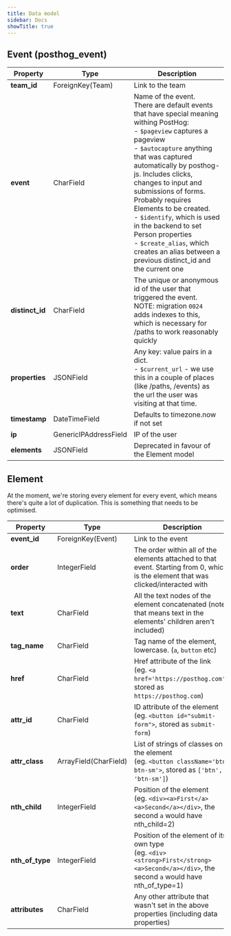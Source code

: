```yaml
---
title: Data model
sidebar: Docs
showTitle: true
---
```



## Event (posthog_event)
| Property | Type | Description |
| --- | --- | --- |
| **team_id** | ForeignKey(Team) | Link to the team |
| **event** | CharField | Name of the event.<br>There are default events that have special meaning withing PostHog:<br>- `$pageview` captures a pageview<br>- `$autocapture` anything that was captured automatically by posthog-js. Includes clicks, changes to input and submissions of forms. Probably requires Elements to be created.<br>- `$identify`, which is used in the backend to set Person properties<br>- `$create_alias`, which creates an alias between a previous distinct_id and the current one |
| **distinct_id** | CharField | The unique or anonymous id of the user that triggered the event.<br>NOTE: migration `0024` adds indexes to this, which is necessary for /paths to work reasonably quickly |
| **properties** | JSONField | Any key: value pairs in a dict.<br>- `$current_url` - we use this in a couple of places (like /paths, /events) as the url the user was visiting at that time. |
| **timestamp** | DateTimeField | Defaults to timezone.now if not set |
| **ip** | GenericIPAddressField | IP of the user |
| **elements** | JSONField | Deprecated in favour of the Element model |

## Element
At the moment, we're storing every element for every event, which means there's quite a lot of duplication. This is something that needs to be optimised.


| Property | Type | Description |
| --- | --- | --- |
| **event_id** | ForeignKey(Event) | Link to the event |
| **order** | IntegerField | The order within all of the elements attached to that event. Starting from 0, which is the element that was clicked/interacted with |
| **text** | CharField | All the text nodes of the element concatenated (note: that means text in the elements' children aren't included) |
| **tag_name** | CharField | Tag name of the element, lowercase. (`a`, `button` etc) |
| **href** | CharField | Href attribute of the link<br>(eg. `<a href='https://posthog.com'>`, stored as `https://posthog.com`) |
| **attr_id** | CharField | ID attribute of the element<br>(eg. `<button id="submit-form">`, stored as `submit-form`) |
| **attr_class** | ArrayField(CharField) | List of strings of classes on the element<br>(eg. `<button className='btn btn-sm'>`, stored as `['btn', 'btn-sm']`) |
| **nth_child** | IntegerField | Position of the element<br>(eg. `<div><a>First</a><a>Second</a></div>`, the second `a` would have nth_child=2) |
| **nth_of_type** | IntegerField | Position of the element of its own type<br>(eg. `<div><strong>First</strong><a>Second</a></div>`, the second `a` would have nth_of_type=1) |
| **attributes** | CharField | Any other attribute that wasn't set in the above properties (including data properties) |
